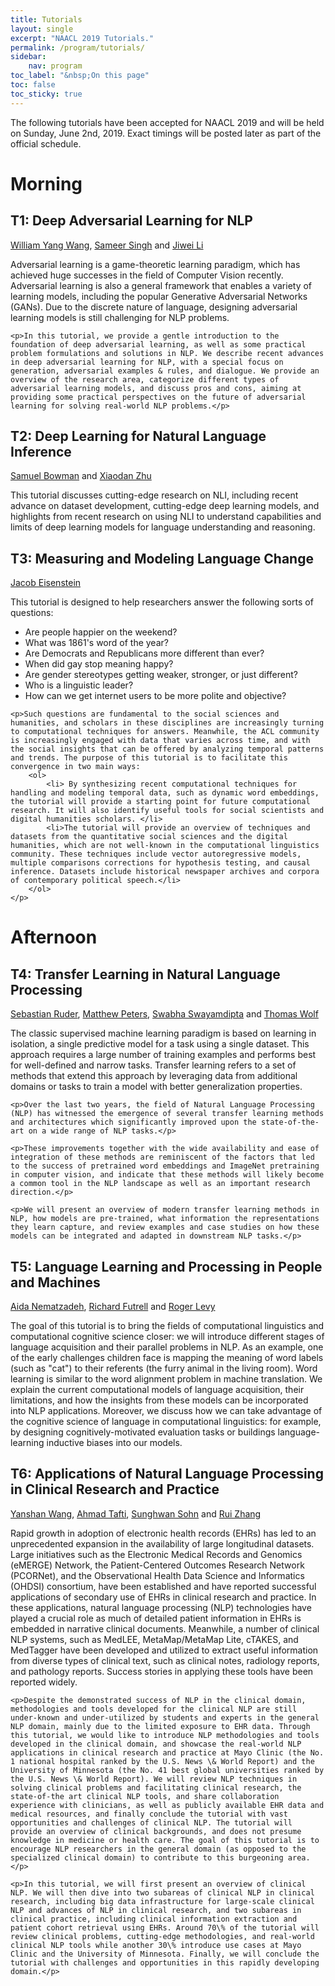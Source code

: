 ```yaml
---
title: Tutorials
layout: single
excerpt: "NAACL 2019 Tutorials."
permalink: /program/tutorials/
sidebar: 
    nav: program
toc_label: "&nbsp;On this page"
toc: false
toc_sticky: true
---
```

The following tutorials have been accepted for NAACL 2019 and will be held on Sunday, June 2nd, 2019. Exact timings will be posted later as part of the official schedule.


# Morning

## T1: Deep Adversarial Learning for NLP
<a href="https://www.cs.ucsb.edu/~william/">William Yang Wang</a>, <a href="http://sameersingh.org">Sameer Singh</a> and <a href="https://nlp.stanford.edu/~bdlijiwei/">Jiwei Li</a>

<div>
    <p>Adversarial learning is a game-theoretic learning paradigm, which has achieved huge successes in the field of Computer Vision recently. Adversarial learning is also a general framework that enables a variety of learning models, including the popular Generative Adversarial Networks (GANs). Due to the discrete nature of language, designing adversarial learning models is still challenging for NLP problems. </p>

    <p>In this tutorial, we provide a gentle introduction to the foundation of deep adversarial learning, as well as some practical problem formulations and solutions in NLP. We describe recent advances in deep adversarial learning for NLP, with a special focus on generation, adversarial examples & rules, and dialogue. We provide an overview of the research area, categorize different types of adversarial learning models, and discuss pros and cons, aiming at providing some practical perspectives on the future of adversarial learning for solving real-world NLP problems.</p>
</div>

## T2: Deep Learning for Natural Language Inference
<a href="https://www.nyu.edu/projects/bowman/">Samuel Bowman</a> and <a href="http://xiaodanzhu.com">Xiaodan Zhu</a>

<div>
    <p>This tutorial discusses cutting-edge research on NLI, including recent advance on dataset development, cutting-edge deep learning models, and highlights from recent research on using NLI to understand capabilities and limits of deep learning models for language understanding and reasoning.</p>
</div>


## T3: Measuring and Modeling Language Change
<a href="https://www.cc.gatech.edu/~jeisenst/">Jacob Eisenstein</a>

<div>
    <p>This tutorial is designed to help researchers answer the following sorts of questions:
        <ul>
            <li> Are people happier on the weekend?</li>
            <li>What was 1861's word of the year?</li>
            <li>Are Democrats and Republicans more different than ever?</li>
            <li>When did gay stop meaning happy?</li>
            <li>Are gender stereotypes getting weaker, stronger, or just different?</li>
            <li>Who is a linguistic leader?</li>
            <li>How can we get internet users to be more polite and objective?</li>
        </ul>
    </p>

    <p>Such questions are fundamental to the social sciences and humanities, and scholars in these disciplines are increasingly turning to computational techniques for answers. Meanwhile, the ACL community is increasingly engaged with data that varies across time, and with the social insights that can be offered by analyzing temporal patterns and trends. The purpose of this tutorial is to facilitate this convergence in two main ways:
        <ol>
            <li> By synthesizing recent computational techniques for handling and modeling temporal data, such as dynamic word embeddings, the tutorial will provide a starting point for future computational research. It will also identify useful tools for social scientists and digital humanities scholars. </li>
            <li>The tutorial will provide an overview of techniques and datasets from the quantitative social sciences and the digital humanities, which are not well-known in the computational linguistics community. These techniques include vector autoregressive models, multiple comparisons corrections for hypothesis testing, and causal inference. Datasets include historical newspaper archives and corpora of contemporary political speech.</li>
        </ol>
    </p>
</div>


# Afternoon

## T4: Transfer Learning in Natural Language Processing
<a href="http://ruder.io">Sebastian Ruder</a>, <a href="https://www.linkedin.com/in/petersmatthew">Matthew Peters</a>, <a href="http://www.cs.cmu.edu/~sswayamd/index.html">Swabha Swayamdipta</a> and <a href="http://thomwolf.io">Thomas Wolf</a>

<div>
    <p>The classic supervised machine learning paradigm is based on learning in isolation, a single predictive model for a task using a single dataset. This approach requires a large number of training examples and performs best for well-defined and narrow tasks. Transfer learning refers to a set of methods that extend this approach by leveraging data from additional domains or tasks to train a model with better generalization properties.</p>

    <p>Over the last two years, the field of Natural Language Processing (NLP) has witnessed the emergence of several transfer learning methods and architectures which significantly improved upon the state-of-the-art on a wide range of NLP tasks.</p>

    <p>These improvements together with the wide availability and ease of integration of these methods are reminiscent of the factors that led to the success of pretrained word embeddings and ImageNet pretraining in computer vision, and indicate that these methods will likely become a common tool in the NLP landscape as well as an important research direction.</p>

    <p>We will present an overview of modern transfer learning methods in NLP, how models are pre-trained, what information the representations they learn capture, and review examples and case studies on how these models can be integrated and adapted in downstream NLP tasks.</p>
</div>

## T5: Language Learning and Processing in People and Machines
<a href="http://www.aidanematzadeh.me">Aida Nematzadeh</a>, <a href="http://socsci.uci.edu/~rfutrell/">Richard Futrell</a> and <a href="http://www.mit.edu/~rplevy/index.html">Roger Levy</a>

<div>
    <p>The goal of this tutorial is to bring the fields of computational linguistics and computational cognitive science closer: we will introduce different stages of language acquisition and their parallel problems in NLP. As an example, one of the early challenges children face is mapping the meaning of word labels (such as "cat") to their referents (the furry animal in the living room). Word learning is similar to the word alignment problem in machine translation. We explain the current computational models of language acquisition, their limitations, and how the insights from these models can be incorporated into NLP applications. Moreover, we discuss how we can take advantage of the cognitive science of language in computational linguistics: for example, by designing cognitively-motivated evaluation tasks or buildings language-learning inductive biases into our models.</p>
</div>


## T6: Applications of Natural Language Processing in Clinical Research and Practice
<a href="https://sites.google.com/view/yanshanwang">Yanshan Wang</a>, <a href="https://www.linkedin.com/in/ahmadtafti">Ahmad Tafti</a>, <a href="https://www.linkedin.com/in/sunghwansohn">Sunghwan Sohn</a> and <a href="http://ruizhang.umn.edu">Rui Zhang</a>

<div>
    <p>Rapid growth in adoption of electronic health records (EHRs) has led to an unprecedented expansion in the availability of large longitudinal datasets. Large initiatives such as the Electronic Medical Records and Genomics (eMERGE) Network, the Patient-Centered Outcomes Research Network (PCORNet), and the Observational Health Data Science and Informatics (OHDSI) consortium, have been established and have reported successful applications of secondary use of EHRs in clinical research and practice. In these applications, natural language processing (NLP) technologies have played a crucial role as much of detailed patient information in EHRs is embedded in narrative clinical documents. Meanwhile, a number of clinical NLP systems, such as MedLEE, MetaMap/MetaMap Lite, cTAKES, and MedTagger have been developed and utilized to extract useful information from diverse types of clinical text, such as clinical notes, radiology reports, and pathology reports. Success stories in applying these tools have been reported widely.</p>

    <p>Despite the demonstrated success of NLP in the clinical domain, methodologies and tools developed for the clinical NLP are still under-known and under-utilized by students and experts in the general NLP domain, mainly due to the limited exposure to EHR data. Through this tutorial, we would like to introduce NLP methodologies and tools developed in the clinical domain, and showcase the real-world NLP applications in clinical research and practice at Mayo Clinic (the No. 1 national hospital ranked by the U.S. News \& World Report) and the University of Minnesota (the No. 41 best global universities ranked by the U.S. News \& World Report). We will review NLP techniques in solving clinical problems and facilitating clinical research, the state-of-the art clinical NLP tools, and share collaboration experience with clinicians, as well as publicly available EHR data and medical resources, and finally conclude the tutorial with vast opportunities and challenges of clinical NLP. The tutorial will provide an overview of clinical backgrounds, and does not presume knowledge in medicine or health care. The goal of this tutorial is to encourage NLP researchers in the general domain (as opposed to the specialized clinical domain) to contribute to this burgeoning area.</p>

    <p>In this tutorial, we will first present an overview of clinical NLP. We will then dive into two subareas of clinical NLP in clinical research, including big data infrastructure for large-scale clinical NLP and advances of NLP in clinical research, and two subareas in clinical practice, including clinical information extraction and patient cohort retrieval using EHRs. Around 70\% of the tutorial will review clinical problems, cutting-edge methodologies, and real-world clinical NLP tools while another 30\% introduce use cases at Mayo Clinic and the University of Minnesota. Finally, we will conclude the tutorial with challenges and opportunities in this rapidly developing domain.</p>
</div>  

